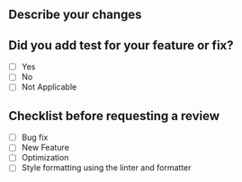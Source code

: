 ## Describe your changes

## Did you add test for your feature or fix?

-   [ ] Yes
-   [ ] No
-   [ ] Not Applicable

## Checklist before requesting a review

-   [ ] Bug fix
-   [ ] New Feature
-   [ ] Optimization
-   [ ] Style formatting using the linter and formatter
